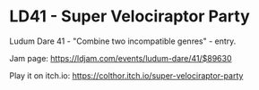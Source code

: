 # LD41 - Super Velociraptor Party
Ludum Dare 41 - "Combine two incompatible genres" - entry.

Jam page: https://ldjam.com/events/ludum-dare/41/$89630

Play it on itch.io: https://colthor.itch.io/super-velociraptor-party
